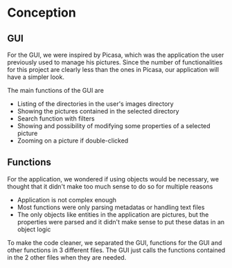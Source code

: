 # Conception

## GUI
For the GUI, we were inspired by Picasa, which was the application the user previously used to manage his pictures.
Since the number of functionalities for this project are clearly less than the ones in Picasa, our application will have a simpler look.

The main functions of the GUI are
* Listing of the directories in the user's images directory
* Showing the pictures contained in the selected directory
* Search function with filters
* Showing and possibility of modifying some properties of a selected picture
* Zooming on a picture if double-clicked

## Functions
For the application, we wondered if using objects would be necessary, we thought that it didn't make too much sense to do so for multiple reasons
* Application is not complex enough
* Most functions were only parsing metadatas or handling text files
* The only objects like entities in the application are pictures, but the properties were parsed and it didn't make sense to put these datas in an object logic

To make the code cleaner, we separated the GUI, functions for the GUI and other functions in 3 different files.
The GUI just calls the functions contained in the 2 other files when they are needed.


